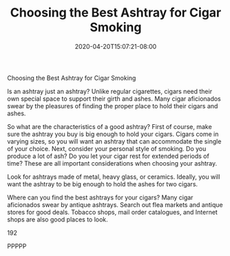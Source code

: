 ﻿---
title: "Choosing the Best Ashtray for Cigar Smoking"
date: 2020-04-20T15:07:21-08:00
description: "Cigars Tips for Web Success"
featured_image: "/images/Cigars.jpg"
tags: ["Cigars"]
---

Choosing the Best Ashtray for Cigar Smoking

Is an ashtray just an ashtray?  Unlike regular cigarettes, cigars need their own special space to support their girth and ashes.  Many cigar aficionados swear by the pleasures of finding the proper place to hold their cigars and ashes.

So what are the characteristics of a good ashtray?  First of course, make sure the ashtray you buy is big enough to hold your cigars.  Cigars come in varying sizes, so you will want an ashtray that can accommodate the single of your choice.  Next, consider your personal style of smoking.  Do you produce a lot of ash?  Do you let your cigar rest for extended periods of time?  These are all important considerations when choosing your ashtray.

Look for ashtrays made of metal, heavy glass, or ceramics.   Ideally, you will want the ashtray to be big enough to hold the ashes for two cigars.  

Where can you find the best ashtrays for your cigars?  Many cigar aficionados swear by antique ashtrays.  Search out flea markets and antique stores for good deals.  Tobacco shops, mail order catalogues, and Internet shops are also good places to look. 

192

PPPPP




